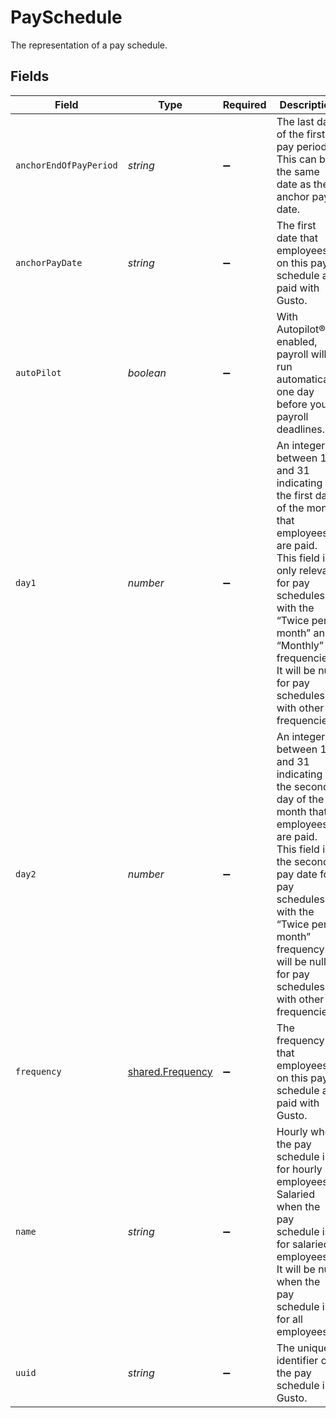 # PaySchedule

The representation of a pay schedule.


## Fields

| Field                                                                                                                                                                                                                                                    | Type                                                                                                                                                                                                                                                     | Required                                                                                                                                                                                                                                                 | Description                                                                                                                                                                                                                                              |
| -------------------------------------------------------------------------------------------------------------------------------------------------------------------------------------------------------------------------------------------------------- | -------------------------------------------------------------------------------------------------------------------------------------------------------------------------------------------------------------------------------------------------------- | -------------------------------------------------------------------------------------------------------------------------------------------------------------------------------------------------------------------------------------------------------- | -------------------------------------------------------------------------------------------------------------------------------------------------------------------------------------------------------------------------------------------------------- |
| `anchorEndOfPayPeriod`                                                                                                                                                                                                                                   | *string*                                                                                                                                                                                                                                                 | :heavy_minus_sign:                                                                                                                                                                                                                                       | The last date of the first pay period. This can be the same date as the anchor pay date.                                                                                                                                                                 |
| `anchorPayDate`                                                                                                                                                                                                                                          | *string*                                                                                                                                                                                                                                                 | :heavy_minus_sign:                                                                                                                                                                                                                                       | The first date that employees on this pay schedule are paid with Gusto.                                                                                                                                                                                  |
| `autoPilot`                                                                                                                                                                                                                                              | *boolean*                                                                                                                                                                                                                                                | :heavy_minus_sign:                                                                                                                                                                                                                                       | With Autopilot® enabled, payroll will run automatically one day before your payroll deadlines.                                                                                                                                                           |
| `day1`                                                                                                                                                                                                                                                   | *number*                                                                                                                                                                                                                                                 | :heavy_minus_sign:                                                                                                                                                                                                                                       | An integer between 1 and 31 indicating the first day of the month that employees are paid. This field is only relevant for pay schedules with the “Twice per month” and “Monthly” frequencies. It will be null for pay schedules with other frequencies. |
| `day2`                                                                                                                                                                                                                                                   | *number*                                                                                                                                                                                                                                                 | :heavy_minus_sign:                                                                                                                                                                                                                                       | An integer between 1 and 31 indicating the second day of the month that employees are paid. This field is the second pay date for pay schedules with the “Twice per month” frequency. It will be null for pay schedules with other frequencies.          |
| `frequency`                                                                                                                                                                                                                                              | [shared.Frequency](../../../sdk/models/shared/frequency.md)                                                                                                                                                                                              | :heavy_minus_sign:                                                                                                                                                                                                                                       | The frequency that employees on this pay schedule are paid with Gusto.                                                                                                                                                                                   |
| `name`                                                                                                                                                                                                                                                   | *string*                                                                                                                                                                                                                                                 | :heavy_minus_sign:                                                                                                                                                                                                                                       | Hourly when the pay schedule is for hourly employees. Salaried when the pay schedule is for salaried employees. It will be null when the pay schedule is for all employees.                                                                              |
| `uuid`                                                                                                                                                                                                                                                   | *string*                                                                                                                                                                                                                                                 | :heavy_minus_sign:                                                                                                                                                                                                                                       | The unique identifier of the pay schedule in Gusto.                                                                                                                                                                                                      |